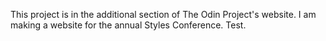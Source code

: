 This project is in the additional section of The Odin Project's website. I am making a website for the annual Styles Conference. Test.